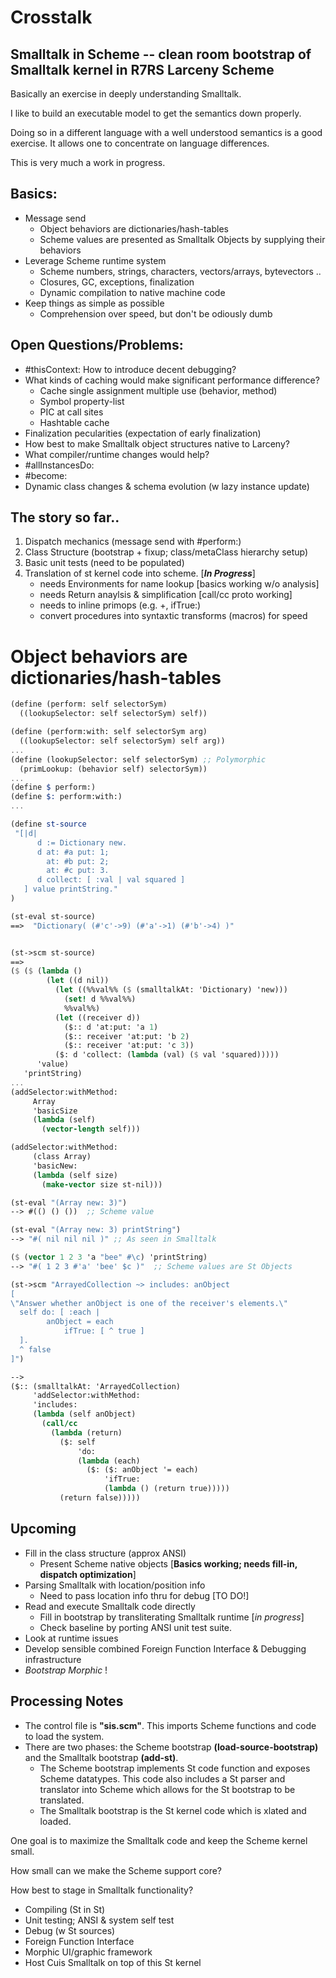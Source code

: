 # Crosstalk

## Smalltalk in Scheme -- clean room bootstrap of Smalltalk kernel in R7RS Larceny Scheme

Basically an exercise in deeply understanding Smalltalk.

I like to build an executable model to get the semantics down properly.

Doing so in a different language with a well understood semantics is a good exercise.  It allows one to concentrate on language differences.

This is very much a work in progress.

## Basics:
  - Message send 
    - Object behaviors are dictionaries/hash-tables
    - Scheme values are presented as Smalltalk Objects by supplying their behaviors
  - Leverage Scheme runtime system
    - Scheme numbers, strings, characters, vectors/arrays, bytevectors ..
    - Closures, GC, exceptions, finalization
    - Dynamic compilation to native machine code
  - Keep things as simple as possible
    - Comprehension over speed, but don't be odiously dumb

## Open Questions/Problems:
  - #thisContext: How to introduce decent debugging?
  - What kinds of caching would make significant performance difference?
      + Cache single assignment multiple use (behavior, method)
      - Symbol property-list
      - PIC at call sites
      - Hashtable cache
  - Finalization pecularities (expectation of early finalization)
  - How best to make Smalltalk object structures native to Larceny?
  - What compiler/runtime changes would help?
  - #allInstancesDo:
  - #become:
  - Dynamic class changes & schema evolution (w lazy instance update)

## The story so far..
  1. Dispatch mechanics (message send with #perform:)
  2. Class Structure (bootstrap + fixup; class/metaClass hierarchy setup)
  3. Basic unit tests (need to be populated)
  4. Translation of st kernel code into scheme. [***In Progress***]
     + needs Environments for name lookup [basics working w/o analysis]
     + needs Return anaylsis & simplification [call/cc proto working]
     + needs to inline primops (e.g. +, ifTrue:)
     + convert procedures into syntaxtic transforms (macros) for speed


# Object behaviors are dictionaries/hash-tables 
````Scheme
(define (perform: self selectorSym)
  ((lookupSelector: self selectorSym) self))

(define (perform:with: self selectorSym arg)
  ((lookupSelector: self selectorSym) self arg))
...
(define (lookupSelector: self selectorSym) ;; Polymorphic
  (primLookup: (behavior self) selectorSym))
...
(define $ perform:)
(define $: perform:with:)
...

(define st-source
 "[|d| 
      d := Dictionary new. 
      d at: #a put: 1;
        at: #b put: 2;
        at: #c put: 3. 
      d collect: [ :val | val squared ]
   ] value printString."
)

(st-eval st-source)
==>  "Dictionary( (#'c'->9) (#'a'->1) (#'b'->4) )"


(st->scm st-source)
==> 
($ ($ (lambda ()
        (let ((d nil))
          (let ((%%val%% ($ (smalltalkAt: 'Dictionary) 'new)))
            (set! d %%val%%)
            %%val%%)
          (let ((receiver d))
            ($:: d 'at:put: 'a 1)
            ($:: receiver 'at:put: 'b 2)
            ($:: receiver 'at:put: 'c 3))
          ($: d 'collect: (lambda (val) ($ val 'squared)))))
      'value)
   'printString)
...
(addSelector:withMethod:
     Array
     'basicSize
     (lambda (self)
       (vector-length self)))

(addSelector:withMethod:
     (class Array)
     'basicNew:
     (lambda (self size)
       (make-vector size st-nil)))

(st-eval "(Array new: 3)")
--> #(() () ())  ;; Scheme value

(st-eval "(Array new: 3) printString")
--> "#( nil nil nil )" ;; As seen in Smalltalk

($ (vector 1 2 3 'a "bee" #\c) 'printString)
--> "#( 1 2 3 #'a' 'bee' $c )"  ;; Scheme values are St Objects

(st->scm "ArrayedCollection ~> includes: anObject
[
\"Answer whether anObject is one of the receiver's elements.\"
  self do: [ :each | 
		anObject = each
			ifTrue: [ ^ true ] 
  ].
  ^ false
]")

-->
($:: (smalltalkAt: 'ArrayedCollection)
     'addSelector:withMethod:
     'includes:
     (lambda (self anObject)
       (call/cc
         (lambda (return)
           ($: self
               'do:
               (lambda (each)
                 ($: ($: anObject '= each)
                     'ifTrue:
                     (lambda () (return true)))))
           (return false)))))
````

## Upcoming
  - Fill in the class structure (approx ANSI)
    + Present Scheme native objects [**Basics working; needs fill-in, dispatch optimization**]
  - Parsing Smalltalk with location/position info
    + Need to pass location info thru for debug [TO DO!]
  - Read and execute Smalltalk code directly
    + Fill in bootstrap by transliterating Smalltalk runtime [*in progress*]
    + Check baseline by porting ANSI unit test suite.
  - Look at runtime issues
  - Develop sensible combined Foreign Function Interface & Debugging infrastructure
  - _Bootstrap Morphic_ !
    
## Processing Notes
  - The control file is **"sis.scm"**.  This imports Scheme functions and code to load the system.
  - There are two phases: the Scheme bootstrap **(load-source-bootstrap)** and the Smalltalk bootstrap **(add-st)**.
    + The Scheme bootstrap implements St code function and exposes Scheme datatypes.
    This code also includes a St parser and translator into Scheme which allows for the St bootstrap to be translated.
    + The Smalltalk bootstrap is the St kernel code which is xlated and loaded. 

One goal is to maximize the Smalltalk code and keep the Scheme kernel small.

How small can we make the Scheme support core?

How best to stage in Smalltalk functionality?
  - Compiling (St in St)
  - Unit testing; ANSI & system self test
  - Debug (w St sources)
  - Foreign Function Interface
  - Morphic UI/graphic framework
  - Host Cuis Smalltalk on top of this St kernel

